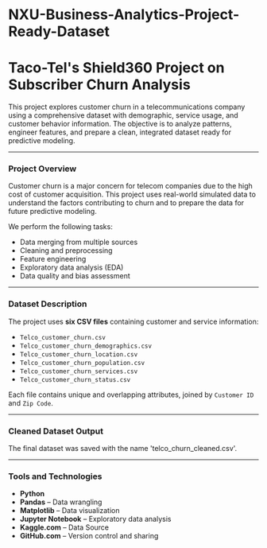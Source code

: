 # NXU-Business-Analytics-Project-Ready-Dataset
# Taco-Tel's Shield360 Project on Subscriber Churn Analysis

This project explores customer churn in a telecommunications company using a comprehensive dataset with demographic, service usage, and customer behavior information. The objective is to analyze patterns, engineer features, and prepare a clean, integrated dataset ready for predictive modeling.

---

### Project Overview

Customer churn is a major concern for telecom companies due to the high cost of customer acquisition. This project uses real-world simulated data to understand the factors contributing to churn and to prepare the data for future predictive modeling.

We perform the following tasks:
- Data merging from multiple sources
- Cleaning and preprocessing
- Feature engineering
- Exploratory data analysis (EDA)
- Data quality and bias assessment

---

### Dataset Description

The project uses **six CSV files** containing customer and service information:

- `Telco_customer_churn.csv`
- `Telco_customer_churn_demographics.csv`
- `Telco_customer_churn_location.csv`
- `Telco_customer_churn_population.csv`
- `Telco_customer_churn_services.csv`
- `Telco_customer_churn_status.csv`

Each file contains unique and overlapping attributes, joined by `Customer ID` and `Zip Code`.

---

### Cleaned Dataset Output

The final dataset was saved with the name 'telco_churn_cleaned.csv'.

---

### Tools and Technologies

- **Python**
- **Pandas** – Data wrangling
- **Matplotlib** – Data visualization
- **Jupyter Notebook** – Exploratory data analysis
- **Kaggle.com** – Data Source
- **GitHub.com** – Version control and sharing
